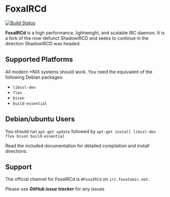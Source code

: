 # FoxaIRCd
[![Build Status](https://travis-ci.org/CustomIRCd/sIRCd.svg?branch=master)](https://travis-ci.org/CustomIRCd/sIRCd)

**FoxaIRCd** is a high performance, lightweight, and scalable
IRC daemon. It is a fork of the now-defunct ShadowIRCD and seeks to continue in
the direction ShadowIRCD was headed.


## Supported Platforms

All modern \*NIX systems should work. You need the equivalent of the following
Debian packages:

 - `libssl-dev`
 - `flex`
 - `bison`
 - `build-essential`

## Debian/ubuntu Users

You should run `apt-get update` followed by `apt-get install libssl-dev flex bison build-essential`

Read the included documentation for detailed compilation and install
directions.

## Support

The official channel for FoxaIRCd is `#FoxaIRCd` on
`irc.foxatomic.net`. 

Please use ***GitHub issue tracker*** for any issues
